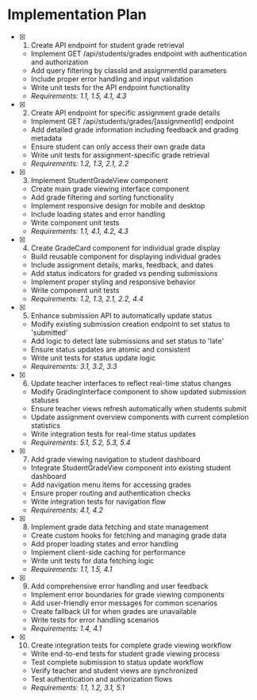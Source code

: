 # Implementation Plan

- [x] 1. Create API endpoint for student grade retrieval



  - Implement GET /api/students/grades endpoint with authentication and authorization
  - Add query filtering by classId and assignmentId parameters
  - Include proper error handling and input validation
  - Write unit tests for the API endpoint functionality
  - _Requirements: 1.1, 1.5, 4.1, 4.3_

- [x] 2. Create API endpoint for specific assignment grade details


  - Implement GET /api/students/grades/[assignmentId] endpoint
  - Add detailed grade information including feedback and grading metadata
  - Ensure student can only access their own grade data
  - Write unit tests for assignment-specific grade retrieval
  - _Requirements: 1.2, 1.3, 2.1, 2.2_

- [x] 3. Implement StudentGradeView component

  - Create main grade viewing interface component
  - Add grade filtering and sorting functionality
  - Implement responsive design for mobile and desktop
  - Include loading states and error handling
  - Write component unit tests
  - _Requirements: 1.1, 4.1, 4.2, 4.3_

- [x] 4. Create GradeCard component for individual grade display


  - Build reusable component for displaying individual grades
  - Include assignment details, marks, feedback, and dates
  - Add status indicators for graded vs pending submissions
  - Implement proper styling and responsive behavior
  - Write component unit tests
  - _Requirements: 1.2, 1.3, 2.1, 2.2, 4.4_

- [x] 5. Enhance submission API to automatically update status

  - Modify existing submission creation endpoint to set status to 'submitted'
  - Add logic to detect late submissions and set status to 'late'
  - Ensure status updates are atomic and consistent
  - Write unit tests for status update logic
  - _Requirements: 3.1, 3.2, 3.3_

- [x] 6. Update teacher interfaces to reflect real-time status changes
  - Modify GradingInterface component to show updated submission statuses
  - Ensure teacher views refresh automatically when students submit
  - Update assignment overview components with current completion statistics
  - Write integration tests for real-time status updates
  - _Requirements: 5.1, 5.2, 5.3, 5.4_

- [x] 7. Add grade viewing navigation to student dashboard
  - Integrate StudentGradeView component into existing student dashboard
  - Add navigation menu items for accessing grades
  - Ensure proper routing and authentication checks
  - Write integration tests for navigation flow
  - _Requirements: 4.1, 4.2_

- [x] 8. Implement grade data fetching and state management
  - Create custom hooks for fetching and managing grade data
  - Add proper loading states and error handling
  - Implement client-side caching for performance
  - Write unit tests for data fetching logic
  - _Requirements: 1.1, 1.5, 4.1_

- [x] 9. Add comprehensive error handling and user feedback
  - Implement error boundaries for grade viewing components
  - Add user-friendly error messages for common scenarios
  - Create fallback UI for when grades are unavailable
  - Write tests for error handling scenarios
  - _Requirements: 1.4, 4.1_

- [x] 10. Create integration tests for complete grade viewing workflow
  - Write end-to-end tests for student grade viewing process
  - Test complete submission to status update workflow
  - Verify teacher and student views are synchronized
  - Test authentication and authorization flows
  - _Requirements: 1.1, 1.2, 3.1, 5.1_